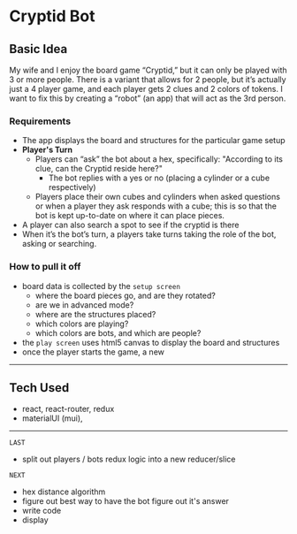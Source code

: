 # Cryptid Bot

## Basic Idea
My wife and I enjoy the board game “Cryptid,” but it can only be played with 3 or more people. There is a variant that allows for 2 people, but it’s actually just a 4 player game, and each player gets 2 clues and 2 colors of tokens. I want to fix this by creating a “robot” (an app) that will act as the 3rd person.

### Requirements
- The app displays the board and structures for the particular game setup
- **Player's Turn**
  - Players can “ask” the bot about a hex, specifically: "According to its clue, can the Cryptid reside here?"
    - The bot replies with a yes or no (placing a cylinder or a cube respectively)
  - Players place their own cubes and cylinders when asked questions or when a player they ask responds with a cube; this is so that the bot is kept up-to-date on where it can place pieces.
- A player can also search a spot to see if the cryptid is there
- When it’s the bot’s turn, a players take turns taking the role of the bot, asking or searching.

### How to pull it off
- board data is collected by the `setup screen`
  - where the board pieces go, and are they rotated?
  - are we in advanced mode?
  - where are the structures placed?
  - which colors are playing?
  - which colors are bots, and which are people?
- the `play screen` uses html5 canvas to display the board and structures
- once the player starts the game, a new 

---

## Tech Used
- react, react-router, redux
- materialUI (mui), 

---

`LAST`
- split out players / bots redux logic into a new reducer/slice

`NEXT`
- hex distance algorithm
- figure out best way to have the bot figure out it's answer
- write code
- display


